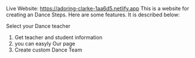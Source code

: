 Live Website: https://adoring-clarke-1aa6d5.netlify.app
This is a website for creating an Dance Steps. Here are some features. It is described below:

 Select your Dance teacher

1.  Get teacher  and student information
2.  you can easyly Our page
3. Create custom Dance Team